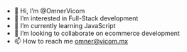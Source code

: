 - 👋 Hi, I’m @OmnerVicom
- 👀 I’m interested in Full-Stack development
- 🌱 I’m currently learning JavaScript
- 💞️ I’m looking to collaborate on ecommerce development
- 📫 How to reach me omner@vicom.mx

<!---
OmnerVicom/OmnerVicom is a ✨ special ✨ repository because its `README.md` (this file) appears on your GitHub profile.
You can click the Preview link to take a look at your changes.
--->
